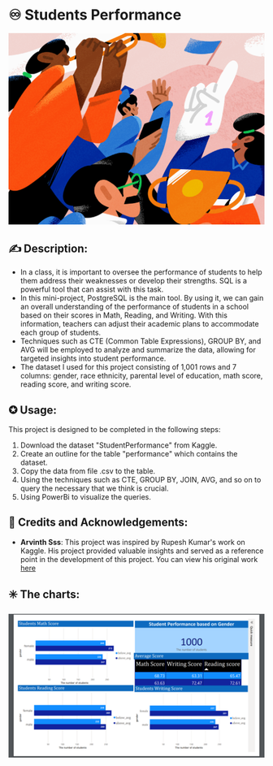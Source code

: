 # ♾️ **Students Performance**

![cover](images/cover_1.png)


## ✍ Description:
- In a class, it is important to oversee the performance of students to help them address their weaknesses or develop their strengths. SQL is a powerful tool that can assist with this task.
- In this mini-project, PostgreSQL is the main tool. By using it, we can gain an overall understanding of the performance of students in a school based on their scores in Math, Reading, and Writing. With this information, teachers can adjust their academic plans to accommodate each group of students.
- Techniques such as CTE (Common Table Expressions), GROUP BY, and AVG will be employed to analyze and summarize the data, allowing for targeted insights into student performance.
- The dataset I used for this project consisting of 1,001 rows and 7 columns: gender, race ethnicity, parental level of education, math score, reading score, and writing score.

  
## ✪ Usage:
This project is designed to be completed in the following steps:
1. Download the dataset "StudentPerformance" from Kaggle.
2. Create an outline for the table "performance" which contains the dataset.
3. Copy the data from file .csv to the table.
4. Using the techniques such as CTE, GROUP BY, JOIN, AVG, and so on to query the necessary that we think is crucial.
5. Using PowerBi to visualize the queries.
   
## 🔖 Credits and Acknowledgements:
- **Arvinth Sss**: This project was inspired by Rupesh Kumar's work on Kaggle. His project provided valuable insights and served as a reference point in the development of this project. You can view his original work [here](https://www.kaggle.com/code/arvinthsss/student-performance-eda-using-sql)


## ✳️ The charts: 
![An overall performance based on gender](images/gender.png)

   
